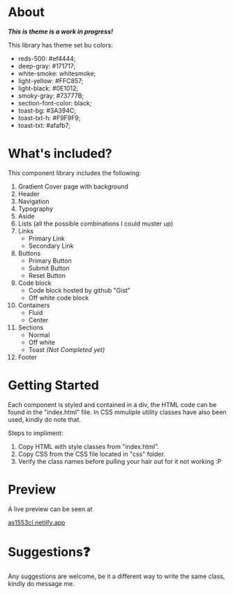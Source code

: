 # About

***This is theme is a work in progress!***

 This library has theme set bu colors:
- reds-500:  #ef4444;
- deep-gray:    #171717;
- white-smoke: whitesmoke;
- light-yellow: #FFC857;
- light-black:  #0E1012;
- smoky-gray:   #73777B;
- section-font-color: black;
- toast-bg:     #3A394C;
- toast-txt-h:  #F9F9F9;
- toast-txt:    #afafb7;

# What's included?
This component library includes the following:
1. Gradient Cover page with background
2. Header
3. Navigation
3. Typography
3. Aside
3. Lists (all the possible combinations I could muster up)
3. Links
    - Primary Link
    - Secondary Link
3. Buttons
    - Primary Button
    - Submit Button
    - Reset Button
3. Code block
    - Code block hosted by github "Gist"
    - Off white code block
3. Containers
    - Fluid
    - Center 
3. Sections
    - Normal
    - Off white
    - Toast *(Not Completed yet)*
3. Footer

# Getting Started
Each component is styled and contained in a div, the HTML code can be found in the "index.html" file. In CSS mmuliple utility classes have also been used, kindly do note that.

Steps to impliment:
1. Copy HTML with style classes from "index.html".
2. Copy CSS from the CSS file located in "css" folder.
3. Verify the class names before pulling your hair out for it not working :P

# Preview
A live preview can be seen at 

[as1553cl.netlify.app](https://as1553cl.netlify.app)

# Suggestions❓
Any suggestions are welcome, be it a different way to write the same class, kindly do message me.
